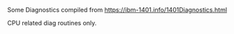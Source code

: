 Some Diagnostics compiled from https://ibm-1401.info/1401Diagnostics.html

CPU related diag routines only.
